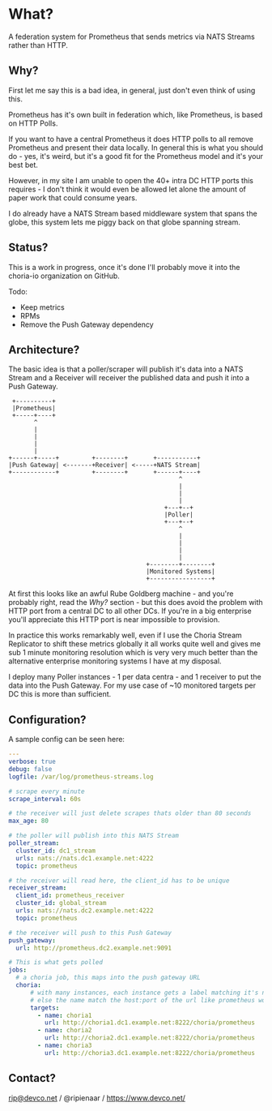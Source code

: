 What?
=====

A federation system for Prometheus that sends metrics via NATS Streams rather than HTTP.

Why?
----

First let me say this is a bad idea, in general, just don't even think of using this.

Prometheus has it's own built in federation which, like Prometheus, is based on HTTP Polls.

If you want to have a central Prometheus it does HTTP polls to all remove Prometheus and present their data locally.  In general this is what you should do - yes, it's weird, but it's a good fit for the Prometheus model and it's your best bet.

However, in my site I am unable to open the 40+ intra DC HTTP ports this requires - I don't think it would even be allowed let alone the amount of paper work that could consume years.

I do already have a NATS Stream based middleware system that spans the globe, this system lets me piggy back on that globe spanning stream.

Status?
-------

This is a work in progress, once it's done I'll probably move it into the choria-io organization on GitHub.

Todo:

  * Keep metrics
  * RPMs
  * Remove the Push Gateway dependency

Architecture?
-------------

The basic idea is that a poller/scraper will publish it's data into a NATS Stream and a Receiver will receiver the published data and push it into a Push Gateway.

```
 +----------+
 |Prometheus|
 +-----+----+
       ^
       |
       |
       |
       |
+------+-----+         +--------+       +-----------+
|Push Gateway| <-------+Receiver| <-----+NATS Stream|
+------------+         +--------+       +------+----+
                                               ^
                                               |
                                               |
                                               |
                                           +---+--+
                                           |Poller|
                                           +---+--+
                                               ^
                                               |
                                               |
                                               |
                                               |
                                      +--------+--------+
                                      |Monitored Systems|
                                      +-----------------+

```

At first this looks like an awful Rube Goldberg machine - and you're probably right, read the _Why?_ section - but this does avoid the problem with HTTP port from a central DC to all other DCs.  If you're in a big enterprise you'll appreciate this HTTP port is near impossible to provision.

In practice this works remarkably well, even if I use the Choria Stream Replicator to shift these metrics globally it all works quite well and gives me sub 1 minute monitoring resolution which is very very much better than the alternative enterprise monitoring systems I have at my disposal.

I deploy many Poller instances - 1 per data centra - and 1 receiver to put the data into the Push Gateway.  For my use case of ~10 monitored targets per DC this is more than sufficient.

Configuration?
--------------

A sample config can be seen here:

```yaml
---
verbose: true
debug: false
logfile: /var/log/prometheus-streams.log

# scrape every minute
scrape_interval: 60s

# the receiver will just delete scrapes thats older than 80 seconds
max_age: 80

# the poller will publish into this NATS Stream
poller_stream:
  cluster_id: dc1_stream
  urls: nats://nats.dc1.example.net:4222
  topic: prometheus

# the receiver will read here, the client_id has to be unique
receiver_stream:
  client_id: prometheus_receiver
  cluster_id: global_stream
  urls: nats://nats.dc2.example.net:4222
  topic: prometheus

# the receiver will push to this Push Gateway
push_gateway:
  url: http://prometheus.dc2.example.net:9091

# This is what gets polled
jobs:
  # a choria job, this maps into the push gateway URL
  choria:
      # with many instances, each instance gets a label matching it's name
      # else the name match the host:port of the url like prometheus would
      targets:
        - name: choria1
          url: http://choria1.dc1.example.net:8222/choria/prometheus
        - name: choria2
          url: http://choria2.dc1.example.net:8222/choria/prometheus
        - name: choria3
          url: http://choria3.dc1.example.net:8222/choria/prometheus
```

Contact?
--------

rip@devco.net / @ripienaar / https://www.devco.net/